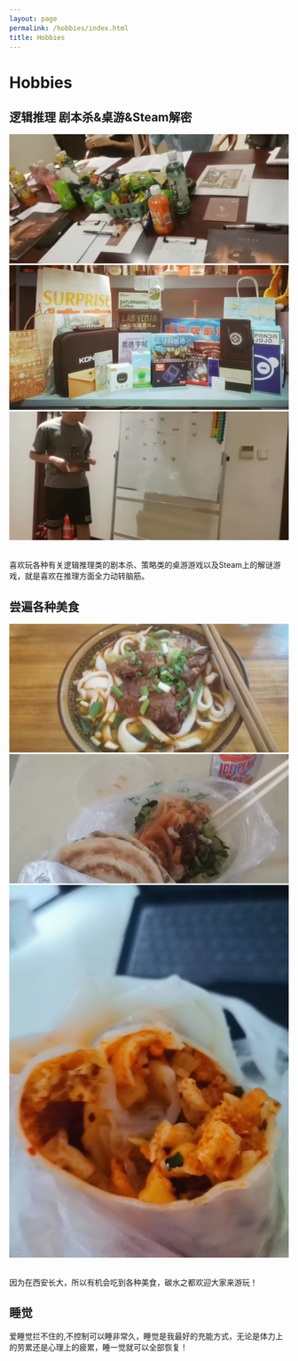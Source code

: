 ```yaml
---
layout: page
permalink: /hobbies/index.html
title: Hobbies
---
```

# Hobbies

## 逻辑推理 剧本杀&桌游&Steam解密
<img src="/images/1.JPG">
<img src="/images/2.JPG">
<img src="/images/3.JPG">
</div>

<br>喜欢玩各种有关逻辑推理类的剧本杀、策略类的桌游游戏以及Steam上的解谜游戏，就是喜欢在推理方面全力动转脑筋。


## 尝遍各种美食
<div class="third">
<img src="/images/4.JPG">
<img src="/images/5.JPG">
<img src="/images/6.JPG">
</div>


<br> 因为在西安长大，所以有机会吃到各种美食，碳水之都欢迎大家来游玩！


## 睡觉
爱睡觉拦不住的,不控制可以睡非常久，睡觉是我最好的充能方式，无论是体力上的劳累还是心理上的疲累，睡一觉就可以全部恢复！


